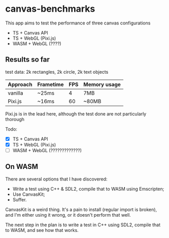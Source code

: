 # canvas-benchmarks

This app aims to test the performance of three canvas configurations

- TS + Canvas API
- TS + WebGL (Pixi.js)
- WASM + WebGL (????)

## Results so far
test data: 2k rectangles, 2k circle, 2k text objects

|Approach|Frametime|FPS|Memory usage|
|--------|---------|---|------------|
|vanilla |    ~25ms|  4|         7MB|
|Pixi.js |    ~16ms| 60|       ~80MB|

Pixi.js is in the lead here, although the test done are not particularly thorough

Todo:
- [x] TS + Canvas API
- [x] TS + WebGL (Pixi.js)
- [ ] WASM + WebGL (?????????????)

## On WASM
There are several options that I have discovered:

- Write a test using C++ & SDL2, compile that to WASM using Emscripten;
- Use CanvasKit;
- Suffer.

CanvasKit is a weird thing. It's a pain to install (regular import is broken), and I'm either using it wrong, or it doesn't perform that well.

The next step in the plan is to write a test in C++ using SDL2, compile that to WASM, and see how that works.
